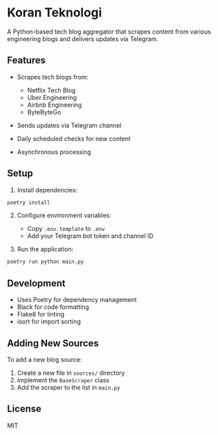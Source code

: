 # Koran Teknologi

A Python-based tech blog aggregator that scrapes content from various engineering blogs and delivers updates via Telegram.

## Features

- Scrapes tech blogs from:
  - Netflix Tech Blog
  - Uber Engineering
  - Airbnb Engineering
  - ByteByteGo

- Sends updates via Telegram channel
- Daily scheduled checks for new content
- Asynchronous processing

## Setup

1. Install dependencies:
```bash
poetry install
```

2. Configure environment variables:
   - Copy `.env.template` to `.env`
   - Add your Telegram bot token and channel ID

3. Run the application:
```bash
poetry run python main.py
```

## Development

- Uses Poetry for dependency management
- Black for code formatting
- Flake8 for linting
- isort for import sorting

## Adding New Sources

To add a new blog source:

1. Create a new file in `sources/` directory
2. Implement the `BaseScraper` class
3. Add the scraper to the list in `main.py`

## License

MIT